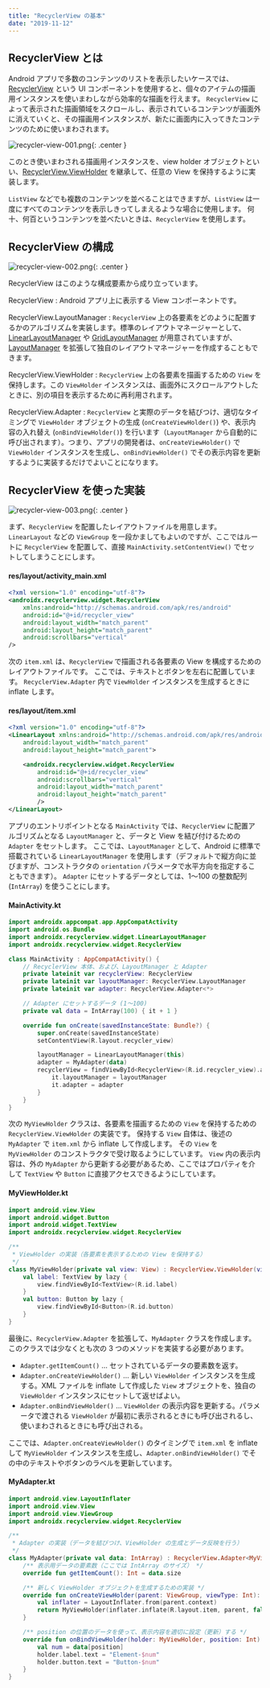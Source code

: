 ```yaml
---
title: "RecyclerView の基本"
date: "2019-11-12"
---
```


RecyclerView とは
----

Android アプリで多数のコンテンツのリストを表示したいケースでは、[RecyclerView](https://developer.android.com/reference/kotlin/androidx/recyclerview/widget/RecyclerView.html) という UI コンポーネントを使用すると、個々のアイテムの描画用インスタンスを使いまわしながら効率的な描画を行えます。
`RecyclerView` によって表示された描画領域をスクロールし、表示されているコンテンツが画面外に消えていくと、その描画用インスタンスが、新たに画面内に入ってきたコンテンツのために使いまわされます。

![recycler-view-001.png](recycler-view-001.png){: .center }

このとき使いまわされる描画用インスタンスを、view holder オブジェクトといい、[RecyclerView.ViewHolder](https://developer.android.com/reference/kotlin/androidx/recyclerview/widget/RecyclerView.ViewHolder.html) を継承して、任意の View を保持するように実装します。

`ListView` などでも複数のコンテンツを並べることはできますが、`ListView` は一度にすべてのコンテンツを表示しきってしまえるような場合に使用します。
何十、何百というコンテンツを並べたいときは、`RecyclerView` を使用します。


RecyclerView の構成
----

![recycler-view-002.png](recycler-view-002.png){: .center }

RecyclerView はこのような構成要素から成り立っています。

RecyclerView
: Android アプリ上に表示する View コンポーネントです。

RecyclerView.LayoutManager
: `RecyclerView` 上の各要素をどのように配置するかのアルゴリズムを実装します。標準のレイアウトマネージャーとして、[LinearLayoutManager](https://developer.android.com/reference/kotlin/androidx/recyclerview/widget/LinearLayoutManager.html) や [GridLayoutManager](https://developer.android.com/reference/kotlin/androidx/recyclerview/widget/GridLayoutManager.html) が用意されていますが、[LayoutManager](https://developer.android.com/reference/kotlin/androidx/recyclerview/widget/RecyclerView.LayoutManager.html) を拡張して独自のレイアウトマネージャーを作成することもできます。

RecyclerView.ViewHolder
: `RecyclerView` 上の各要素を描画するための `View` を保持します。この `ViewHolder` インスタンスは、画面外にスクロールアウトしたときに、別の項目を表示するために再利用されます。

RecyclerView.Adapter
: `RecyclerView` と実際のデータを結びつけ、適切なタイミングで `ViewHolder` オブジェクトの生成 (`onCreateViewHolder()`) や、表示内容の入れ替え (`onBindViewHolder()`) を行います（`LayoutManager` から自動的に呼び出されます）。つまり、アプリの開発者は、`onCreateViewHolder()` で `ViewHolder` インスタンスを生成し、`onBindViewHolder()` でその表示内容を更新するように実装するだけでよいことになります。


RecyclerView を使った実装
----

![recycler-view-003.png](recycler-view-003.png){: .center }

まず、`RecyclerView` を配置したレイアウトファイルを用意します。
`LinearLayout` などの `ViewGroup` を一段かましてもよいのですが、ここではルートに `RecyclerView` を配置して、直接 `MainActivity.setContentView()` でセットしてしまうことにします。

#### res/layout/activity_main.xml

```xml
<?xml version="1.0" encoding="utf-8"?>
<androidx.recyclerview.widget.RecyclerView
    xmlns:android="http://schemas.android.com/apk/res/android"
    android:id="@+id/recycler_view"
    android:layout_width="match_parent"
    android:layout_height="match_parent"
    android:scrollbars="vertical"
/>
```

次の `item.xml` は、`RecyclerView` で描画される各要素の View を構成するためのレイアウトファイルです。
ここでは、テキストとボタンを左右に配置しています。
`RecyclerView.Adapter` 内で `ViewHolder` インスタンスを生成するときに inflate します。

#### res/layout/item.xml

```xml
<?xml version="1.0" encoding="utf-8"?>
<LinearLayout xmlns:android="http://schemas.android.com/apk/res/android"
    android:layout_width="match_parent"
    android:layout_height="match_parent">

    <androidx.recyclerview.widget.RecyclerView
        android:id="@+id/recycler_view"
        android:scrollbars="vertical"
        android:layout_width="match_parent"
        android:layout_height="match_parent"
        />
</LinearLayout>
```

アプリのエントリポイントとなる `MainActivity` では、`RecyclerView` に配置アルゴリズムとなる `LayoutManager` と、データと View を結び付けるための `Adapter` をセットします。
ここでは、`LayoutManager` として、Android に標準で搭載されている `LinearLayoutManager` を使用します（デフォルトで縦方向に並びますが、コンストラクタの `orientation` パラメータで水平方向を指定することもできます）。
`Adapter` にセットするデータとしては、1～100 の整数配列 (`IntArray`) を使うことにします。

#### MainActivity.kt

```kotlin
import androidx.appcompat.app.AppCompatActivity
import android.os.Bundle
import androidx.recyclerview.widget.LinearLayoutManager
import androidx.recyclerview.widget.RecyclerView

class MainActivity : AppCompatActivity() {
    // RecyclerView 本体、および、LayoutManager と Adapter
    private lateinit var recyclerView: RecyclerView
    private lateinit var layoutManager: RecyclerView.LayoutManager
    private lateinit var adapter: RecyclerView.Adapter<*>

    // Adapter にセットするデータ (1～100)
    private val data = IntArray(100) { it + 1 }

    override fun onCreate(savedInstanceState: Bundle?) {
        super.onCreate(savedInstanceState)
        setContentView(R.layout.recycler_view)

        layoutManager = LinearLayoutManager(this)
        adapter = MyAdapter(data)
        recyclerView = findViewById<RecyclerView>(R.id.recycler_view).also {
            it.layoutManager = layoutManager
            it.adapter = adapter
        }
    }
}
```

次の `MyViewHolder` クラスは、各要素を描画するための `View` を保持するための `RecyclerView.ViewHolder` の実装です。
保持する `View` 自体は、後述の `MyAdapter` で `item.xml` から inflate して作成します。
その `View` を `MyViewHolder` のコンストラクタで受け取るようにしています。
`View` 内の表示内容は、外の `MyAdapter` から更新する必要があるため、ここではプロパティを介して `TextView` や `Button` に直接アクセスできるようにしています。

#### MyViewHolder.kt

```kotlin
import android.view.View
import android.widget.Button
import android.widget.TextView
import androidx.recyclerview.widget.RecyclerView

/**
 * ViewHolder の実装（各要素を表示するための View を保持する）
 */
class MyViewHolder(private val view: View) : RecyclerView.ViewHolder(view) {
    val label: TextView by lazy {
        view.findViewById<TextView>(R.id.label)
    }
    val button: Button by lazy {
        view.findViewById<Button>(R.id.button)
    }
}
```

最後に、`RecyclerView.Adapter` を拡張して、`MyAdapter` クラスを作成します。
このクラスでは少なくとも次の 3 つのメソッドを実装する必要があります。

* `Adapter.getItemCount()` ... セットされているデータの要素数を返す。
* `Adapter.onCreateViewHolder()` ... 新しい `ViewHolder` インスタンスを生成する。XML ファイルを inflate して作成した `View` オブジェクトを、独自の `ViewHolder` インスタンスにセットして返せばよい。
* `Adapter.onBindViewHolder()` ... `ViewHolder` の表示内容を更新する。パラメータで渡される `ViewHolder` が最初に表示されるときにも呼び出されるし、使いまわされるときにも呼び出される。

ここでは、`Adapter.onCreateViewHolder()` のタイミングで `item.xml` を inflate して `MyViewHolder` インスタンスを生成し、`Adapter.onBindViewHolder()` でその中のテキストやボタンのラベルを更新しています。

#### MyAdapter.kt

```kotlin
import android.view.LayoutInflater
import android.view.View
import android.view.ViewGroup
import androidx.recyclerview.widget.RecyclerView

/**
 * Adapter の実装（データを結びつけ、ViewHolder の生成とデータ反映を行う）
 */
class MyAdapter(private val data: IntArray) : RecyclerView.Adapter<MyViewHolder>() {
    /** 表示用データの要素数（ここでは IntArray のサイズ） */
    override fun getItemCount(): Int = data.size

    /** 新しく ViewHolder オブジェクトを生成するための実装 */
    override fun onCreateViewHolder(parent: ViewGroup, viewType: Int): MyViewHolder {
        val inflater = LayoutInflater.from(parent.context)
        return MyViewHolder(inflater.inflate(R.layout.item, parent, false))
    }

    /** position の位置のデータを使って、表示内容を適切に設定（更新）する */
    override fun onBindViewHolder(holder: MyViewHolder, position: Int) {
        val num = data[position]
        holder.label.text = "Element-$num"
        holder.button.text = "Button-$num"
    }
}
```

